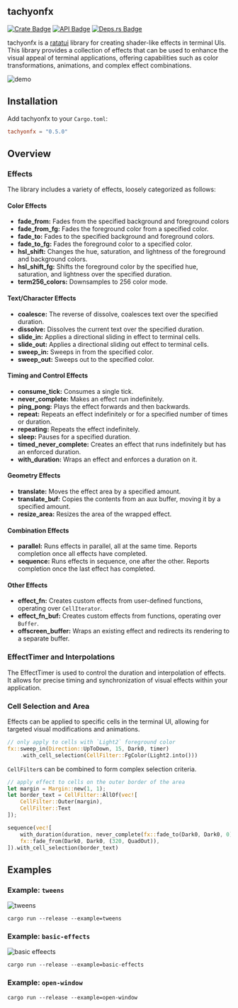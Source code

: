 ## tachyonfx

[![Crate Badge]][Crate] [![API Badge]][API] [![Deps.rs
Badge]][Deps.rs]

tachyonfx is a [ratatui][ratatui] library for creating shader-like effects in terminal UIs.
This library provides a collection of effects that can be used to enhance the
visual appeal of terminal applications, offering capabilities such as color
transformations, animations, and complex effect combinations.

![demo](images/demo.gif)

 [ratatui]: https://ratatui.rs/

## Installation
Add tachyonfx to your `Cargo.toml`:

```toml
tachyonfx = "0.5.0"
```

## Overview


### Effects

The library includes a variety of effects, loosely categorized as follows:

#### Color Effects
- **fade_from:**      Fades from the specified background and foreground colors
- **fade_from_fg:**   Fades the foreground color from a specified color.
- **fade_to:**        Fades to the specified background and foreground colors.
- **fade_to_fg:**     Fades the foreground color to a specified color.
- **hsl_shift:**      Changes the hue, saturation, and lightness of the foreground and background colors.
- **hsl_shift_fg:**   Shifts the foreground color by the specified hue, saturation, and lightness over the specified duration.
- **term256_colors:** Downsamples to 256 color mode.

#### Text/Character Effects
- **coalesce:**   The reverse of dissolve, coalesces text over the specified duration.
- **dissolve:**   Dissolves the current text over the specified duration.
- **slide_in:**   Applies a directional sliding in effect to terminal cells.
- **slide_out:**  Applies a directional sliding out effect to terminal cells.
- **sweep_in:**   Sweeps in from the specified color.
- **sweep_out:**  Sweeps out to the specified color.

#### Timing and Control Effects
- **consume_tick:**         Consumes a single tick.
- **never_complete:**       Makes an effect run indefinitely.
- **ping_pong:**            Plays the effect forwards and then backwards.
- **repeat:**               Repeats an effect indefinitely or for a specified number of times or duration.
- **repeating:**            Repeats the effect indefinitely.
- **sleep:**                Pauses for a specified duration.
- **timed_never_complete:** Creates an effect that runs indefinitely but has an enforced duration.
- **with_duration:**        Wraps an effect and enforces a duration on it.

#### Geometry Effects
- **translate:**     Moves the effect area by a specified amount.
- **translate_buf:** Copies the contents from an aux buffer, moving it by a specified amount.
- **resize_area:**   Resizes the area of the wrapped effect.

 
#### Combination Effects
- **parallel:** Runs effects in parallel, all at the same time. Reports completion once all effects have completed.
- **sequence:** Runs effects in sequence, one after the other. Reports completion once the last effect has completed.

#### Other Effects
- **effect_fn:**        Creates custom effects from user-defined functions, operating over `CellIterator`.
- **effect_fn_buf:**    Creates custom effects from functions, operating over `Buffer`.
- **offscreen_buffer:** Wraps an existing effect and redirects its rendering to a separate buffer.


### EffectTimer and Interpolations

The EffectTimer is used to control the duration and interpolation of effects. It
allows for precise timing and synchronization of visual effects within your application.

### Cell Selection and Area

Effects can be applied to specific cells in the terminal UI, allowing for targeted visual
modifications and animations.

```rust
// only apply to cells with `Light2` foreground color
fx::sweep_in(Direction::UpToDown, 15, Dark0, timer)
    .with_cell_selection(CellFilter::FgColor(Light2.into()))
```

`CellFilter`s can be combined to form complex selection criteria.

```rust
// apply effect to cells on the outer border of the area
let margin = Margin::new(1, 1);
let border_text = CellFilter::AllOf(vec![
    CellFilter::Outer(margin),
    CellFilter::Text
]);

sequence(vec![
    with_duration(duration, never_complete(fx::fade_to(Dark0, Dark0, 0))),
    fx::fade_from(Dark0, Dark0, (320, QuadOut)),
]).with_cell_selection(border_text)
```

## Examples

### Example: `tweens`
![tweens](images/example-tweens.png)

```
cargo run --release --example=tweens 
```

### Example: `basic-effects`
![basic effeects](images/example-basic-effects.png)
```
cargo run --release --example=basic-effects 
```


### Example: `open-window`

```
cargo run --release --example=open-window  
```

  [API Badge]: https://docs.rs/tachyonfx/badge.svg
  [API]: https://docs.rs/tachyonfx
  [Crate Badge]: https://img.shields.io/crates/v/tachyonfx.svg
  [Crate]: https://crates.io/crates/tachyonfx
  [Deps.rs Badge]: https://deps.rs/repo/github/junkdog/tachyonfx/status.svg
  [Deps.rs]: https://deps.rs/repo/github/junkdog/tachyonfx